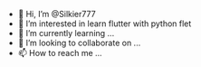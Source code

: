 - 👋 Hi, I’m @Silkier777
- 👀 I’m interested in learn flutter with python flet
- 🌱 I’m currently learning ...
- 💞️ I’m looking to collaborate on ...
- 📫 How to reach me ...

<!---
Silkier777/Silkier777 is a ✨ special ✨ repository because its `README.md` (this file) appears on your GitHub profile.
You can click the Preview link to take a look at your changes.
--->

